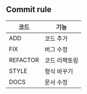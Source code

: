 ## Commit rule
| 코드 | 기능 |
| --- | --- |
| ADD | 코드 추가 |
| FIX | 버그 수정 |
| REFACTOR | 코드 리팩토링 |
| STYLE | 형식 바꾸기 |
| DOCS | 문서 수정 |
